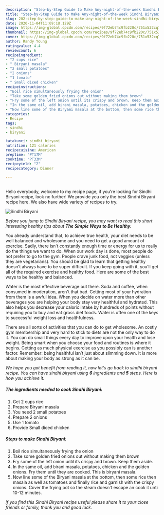 ```yaml
---
description: "Step-by-Step Guide to Make Any-night-of-the-week Sindhi Biryani"
title: "Step-by-Step Guide to Make Any-night-of-the-week Sindhi Biryani"
slug: 202-step-by-step-guide-to-make-any-night-of-the-week-sindhi-biryani
date: 2020-11-04T11:09:18.129Z
image: https://img-global.cpcdn.com/recipes/9f72eb74c9fb220c/751x532cq70/sindhi-biryani-recipe-main-photo.jpg
thumbnail: https://img-global.cpcdn.com/recipes/9f72eb74c9fb220c/751x532cq70/sindhi-biryani-recipe-main-photo.jpg
cover: https://img-global.cpcdn.com/recipes/9f72eb74c9fb220c/751x532cq70/sindhi-biryani-recipe-main-photo.jpg
author: Randy Young
ratingvalue: 4.4
reviewcount: 6
recipeingredient:
- "2 cups rice"
- " Biryani masala"
- "2 small potatoes"
- "2 onions"
- "1 tomato"
- " Small diced chicken"
recipeinstructions:
- "Boil rice simultaneously frying the onion"
- "Take some golden fried onions out without making them brown"
- "Fry some of the left onion until its crispy and brown. Keep them aside."
- "In the same oil, add birani masala, potatoes, chicken and the golden onions. Fry them until they are cooked. This is biryani masala."
- "Now line some of the Biryani masala at the bottom, then some rice then masala as well as tomatoes and finally rice and garnish with the crispy onions. Cover the frying pot so the steam doesn&#39;t escape an cook it unti 10-12 minutes."
categories:
- Recipe
tags:
- sindhi
- biryani

katakunci: sindhi biryani 
nutrition: 121 calories
recipecuisine: American
preptime: "PT17M"
cooktime: "PT33M"
recipeyield: "2"
recipecategory: Dinner

---
```

<br>
Hello everybody, welcome to my recipe page, if you're looking for Sindhi Biryani recipe, look no further! We provide you only the best Sindhi Biryani recipe here. We also have wide variety of recipes to try.
<br>


![Sindhi Biryani](https://img-global.cpcdn.com/recipes/9f72eb74c9fb220c/751x532cq70/sindhi-biryani-recipe-main-photo.jpg)

<i>Before you jump to Sindhi Biryani recipe, you may want to read this short interesting healthy tips about <strong>The Simple Ways to Be Healthy</strong>.</i>

You already understand that, to achieve true health, your diet needs to be well balanced and wholesome and you need to get a good amount of exercise. Sadly, there isn't constantly enough time or energy for us to really do the things we want to do. When our work day is done, most people do not prefer to go to the gym. People crave junk food, not veggies (unless they are vegetarians). You should be glad to learn that getting healthy doesn't always have to be super difficult. If you keep going with it, you'll get all of the required exercise and healthy food. Here are some of the best ways to be healthy and balanced.

Water is the most effective beverage out there. Soda and coffee, when consumed in moderation, aren't that bad. Getting most of your hydration from them is a awful idea. When you decide on water more than other beverages you are helping your body stay very healthful and hydrated. This also helps you decrease your caloric intake by hundreds of points without requiring you to buy and eat gross diet foods. Water is often one of the keys to successful weight loss and healthfulness.

There are all sorts of activities that you can do to get wholesome. An costly gym membership and very hard to stick to diets are not the only way to do it. You can do small things every day to improve upon your health and lose weight. Being smart when you choose your food and routines is where it begins. Getting as much physical exercise as you possibly can is another factor. Remember: being healthful isn’t just about slimming down. It is more about making your body as strong as it can be. 


<i>We hope you got benefit from reading it, now let's go back to sindhi biryani recipe. You can have sindhi biryani using <strong>6</strong> ingredients and <strong>5</strong> steps. Here is how you achieve it.
</i>

##### The ingredients needed to cook Sindhi Biryani:

1. Get 2 cups rice
1. Prepare  Biryani masala
1. You need 2 small potatoes
1. Prepare 2 onions
1. Use 1 tomato
1. Provide  Small diced chicken


##### Steps to make Sindhi Biryani:

1. Boil rice simultaneously frying the onion
1. Take some golden fried onions out without making them brown
1. Fry some of the left onion until its crispy and brown. Keep them aside.
1. In the same oil, add birani masala, potatoes, chicken and the golden onions. Fry them until they are cooked. This is biryani masala.
1. Now line some of the Biryani masala at the bottom, then some rice then masala as well as tomatoes and finally rice and garnish with the crispy onions. Cover the frying pot so the steam doesn&#39;t escape an cook it unti 10-12 minutes.


<i>If you find this Sindhi Biryani recipe useful please share it to your close friends or family, thank you and good luck.</i>
